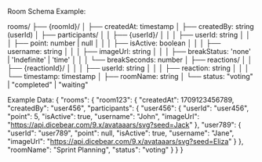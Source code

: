 Room Schema Example:

rooms/
├── {roomId}/
│ ├── createdAt: timestamp
│ ├── createdBy: string (userId)
│ ├── participants/
│ │ ├── {userId}/
│ │ │ ├── userId: string
│ │ │ ├── point: number | null
│ │ │ ├── isActive: boolean
│ │ │ ├── username: string
│ │ │ ├── imageUrl: string
│ │ │ ├── breakStatus: 'none' | 'Indefinite' | 'time'
│ │ │ └── breakSeconds: number
│ ├── reactions/
│ │ ├── {reactionId}/
│ │ │ ├── userId: string
│ │ │ ├── reaction: string
│ │ │ └── timestamp: timestamp
│ ├── roomName: string
│ └── status: "voting" | "completed" | "waiting"

Example Data:
{
"rooms": {
"room123": {
"createdAt": 1709123456789,
"createdBy": "user456",
"participants": {
"user456": {
"userId": "user456",
"point": 5,
"isActive": true,
"username": "John",
"imageUrl": "https://api.dicebear.com/9.x/avataaars/svg?seed=Jack"
},
"user789": {
"userId": "user789",
"point": null,
"isActive": true,
"username": "Jane",
"imageUrl": "https://api.dicebear.com/9.x/avataaars/svg?seed=Eliza"
}
},
"roomName": "Sprint Planning",
"status": "voting"
}
}
}
